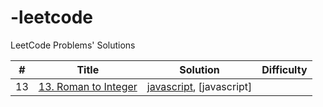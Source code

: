 # -leetcode
LeetCode Problems' Solutions

| # | Title | Solution | Difficulty |
|---| ----- | -------- | ---------- |
|13|[13. Roman to Integer](https://leetcode.com/problems/roman-to-integer/) | [javascript](./string/javascript/roman-to-integer.js), [javascript]
